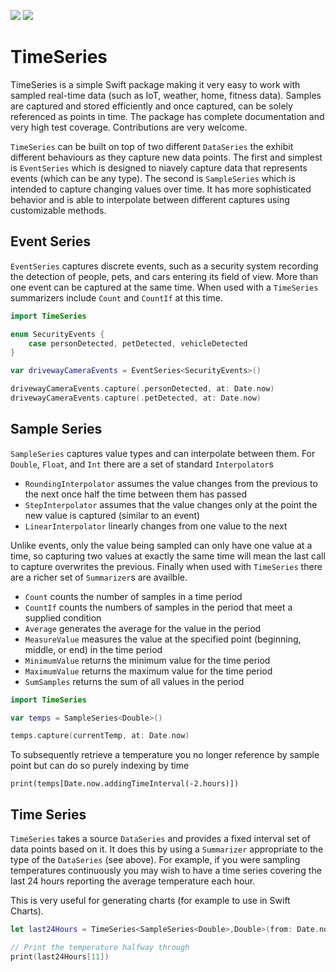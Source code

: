 [![](https://img.shields.io/endpoint?url=https%3A%2F%2Fswiftpackageindex.com%2Fapi%2Fpackages%2FSwiftStudies%2FTimeSeries%2Fbadge%3Ftype%3Dswift-versions)](https://swiftpackageindex.com/SwiftStudies/TimeSeries)
[![](https://img.shields.io/endpoint?url=https%3A%2F%2Fswiftpackageindex.com%2Fapi%2Fpackages%2FSwiftStudies%2FTimeSeries%2Fbadge%3Ftype%3Dplatforms)](https://swiftpackageindex.com/SwiftStudies/TimeSeries)

# TimeSeries

TimeSeries is a simple Swift package making it very easy to work with sampled real-time data (such as IoT, weather, home, fitness data). 
Samples are captured and stored efficiently and once captured, can be solely referenced as points in time. 
The package has complete documentation and very high test coverage. Contributions are very welcome. 

`TimeSeries` can be built on top of two different `DataSeries` the exhibit different behaviours as they capture new data points. The first
and simplest is `EventSeries` which is designed to niavely capture data that represents events (which can be any type). The second is `SampleSeries` 
which is intended to capture changing values over time. It has more sophisticated behavior and is able to interpolate between different captures 
using customizable methods. 

## Event Series

`EventSeries` captures discrete events, such as a security system recording the detection of people, pets, and cars entering its field of view. More
than one event can be captured at the same time. When used with a `TimeSeries` summarizers include `Count` and `CountIf` at this time. 

```swift
import TimeSeries

enum SecurityEvents {
    case personDetected, petDetected, vehicleDetected
}

var drivewayCameraEvents = EventSeries<SecurityEvents>()

drivewayCameraEvents.capture(.personDetected, at: Date.now)
drivewayCameraEvents.capture(.petDetected, at: Date.now) 
```

## Sample Series

`SampleSeries` captures value types and can interpolate between them. For `Double`, `Float`, and `Int` there are a set of standard `Interpolator`s

 - `RoundingInterpolator` assumes the value changes from the previous to the next once half the time between them has passed
 - `StepInterpolator` assumes that the value changes only at the point the new value is captured (similar to an event)
 - `LinearInterpolator` linearly changes from one value to the next

Unlike events, only the value being sampled can only have one value at a time, so capturing two values at exactly 
the same time will mean the last call to capture overwrites the previous. Finally when used with `TimeSeries` there 
are a richer set of `Summarizer`s are availble. 

 - `Count` counts the number of samples in a time period
 - `CountIf` counts the numbers of samples in the period that meet a supplied condition
 - `Average` generates the average for the value in the period
 - `MeasureValue` measures the value at the specified point (beginning, middle, or end) in the time period
 - `MinimumValue` returns the minimum value for the time period
 - `MaximumValue` returns the maximum value for the time period
 - `SumSamples` returns the sum of all values in the period 
 
```swift
import TimeSeries

var temps = SampleSeries<Double>()

temps.capture(currentTemp, at: Date.now)
```

To subsequently retrieve a temperature you no longer reference by sample point but can do so purely indexing by time

```
print(temps[Date.now.addingTimeInterval(-2.hours)])
```

## Time Series

`TimeSeries` takes a source `DataSeries` and provides a fixed interval set of data points based on it. It does this by using 
a `Summarizer` appropriate to the type of the `DataSeries` (see above). For example, if you were sampling temperatures continuously 
you may wish to have a time series covering the last 24 hours reporting the average temperature each hour. 

This is very useful for generating charts (for example to use in Swift Charts). 

```swift
let last24Hours = TimeSeries<SampleSeries<Double>,Double>(from: Date.now, for: -24.hours, every: 1.hours, using: SampleSeries<Double>())

// Print the temperature halfway through
print(last24Hours[11])
```
